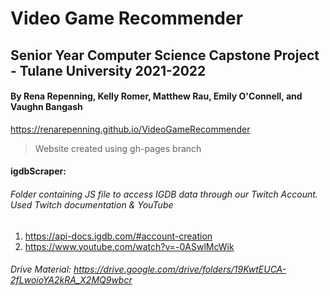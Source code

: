 # Video Game Recommender

## Senior Year Computer Science Capstone Project - Tulane University 2021-2022
#### By Rena Repenning, Kelly Romer, Matthew Rau, Emily O'Connell, and Vaughn Bangash

https://renarepenning.github.io/VideoGameRecommender
> Website created using gh-pages branch

#### igdbScraper: 
###### Folder containing JS file to access IGDB data through our Twitch Account. Used Twitch documentation & YouTube
1. https://api-docs.igdb.com/#account-creation
2. https://www.youtube.com/watch?v=-0ASwlMcWik


###### Drive Material: https://drive.google.com/drive/folders/19KwtEUCA-2fLwoioYA2kRA_X2MQ9wbcr
